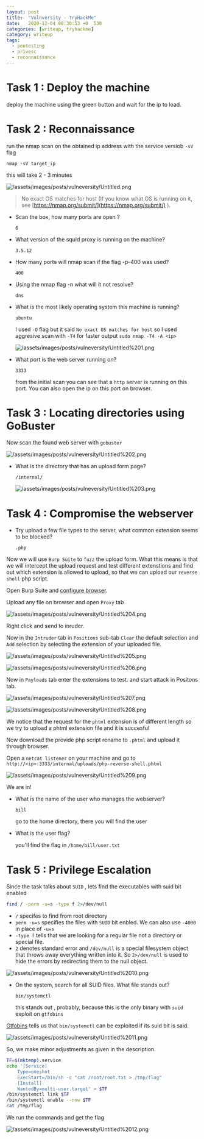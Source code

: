 ```yaml
---
layout: post
title:  "Vulnversity - TryHackMe"
date:   2020-12-04 00:30:53 +0  530
categories: [writeup, tryhackme]
category: writeup
tags:
  - pentesting
  - privesc
  - reconnaissance 
---
```


# Task 1 : Deploy the machine

deploy the machine using the green button and wait for the ip to load.

# Task 2 : Reconnaissance

run the nmap scan on the obtained ip address with the service versiob `-sV` flag

`nmap -sV target_ip`

this will take  2 - 3 minutes

![/assets/images/posts/vulneversity/Untitled.png](/assets/images/posts/vulneversity/Untitled.png)

> No exact OS matches for host (If you know what OS is running on it, see [https://nmap.org/submit/](https://nmap.org/submit/) ).

- Scan the box, how many ports are open ?

    `6`

- What version of the squid proxy is running on the machine?

    `3.5.12`

- How many ports will nmap scan if the flag -p-400 was used?

    `400`

- Using the nmap flag -n what will it not resolve?

    `dns`

- What is the most likely operating system this machine is running?

    `ubuntu` 

    I used `-O` flag but it said `No exact OS matches for host` so I used aggresive scan with `-T4` for faster output `sudo nmap -T4 -A <ip>`

    ![/assets/images/posts/vulneversity/Untitled%201.png](/assets/images/posts/vulneversity/Untitled%201.png)

- What port is the web server running on?

    `3333` 

    from the initial scan you can see that a `http` server is running on this port. You can also open the ip on this port on browser.

# Task 3 : Locating directories using GoBuster

Now scan the found web server with `gobuster` 

![/assets/images/posts/vulneversity/Untitled%202.png](/assets/images/posts/vulneversity/Untitled%202.png)

- What is the directory that has an upload form page?

    `/internal/` 

    ![/assets/images/posts/vulneversity/Untitled%203.png](/assets/images/posts/vulneversity/Untitled%203.png)

# Task 4 : Compromise the webserver

- Try upload a few file types to the server, what common extension seems to be blocked?

    `.php`

Now we will use `Burp Suite` to `fuzz` the upload form. What this means is that we will intercept the upload request and test different extenstions and find out which extension is allowed to upload, so that we can upload our `reverse shell` php script.

Open Burp Suite and [configure browser](https://portswigger.net/burp/documentation/desktop/getting-started/proxy-setup/browser).

Upload any file on browser and open `Proxy` tab 

![/assets/images/posts/vulneversity/Untitled%204.png](/assets/images/posts/vulneversity/Untitled%204.png)

Right click and send to inruder.

Now in the `Intruder` tab in `Positions` sub-tab `Clear` the default selection and `Add` selection by selecting the extension of your uploaded file.

![/assets/images/posts/vulneversity/Untitled%205.png](/assets/images/posts/vulneversity/Untitled%205.png)

![/assets/images/posts/vulneversity/Untitled%206.png](/assets/images/posts/vulneversity/Untitled%206.png)

Now in `Payloads` tab enter the extensions to test. and start attack in Positons tab.

![/assets/images/posts/vulneversity/Untitled%207.png](/assets/images/posts/vulneversity/Untitled%207.png)

![/assets/images/posts/vulneversity/Untitled%208.png](/assets/images/posts/vulneversity/Untitled%208.png)

We notice that the request for the `phtml` extension is of different length so we try to upload a phtml extension file and it is succesful

Now download the provide php script rename to `.phtml` and upload it through browser. 

Open a `netcat listener` on your machine and go to `http://<ip>:3333/internal/uploads/php-reverse-shell.phtml`

![/assets/images/posts/vulneversity/Untitled%209.png](/assets/images/posts/vulneversity/Untitled%209.png)

We are in!

- What is the name of the user who manages the webserver?

    `bill`

    go to the home directory, there you will find the user

- What is the user flag?

    you'll find the flag in `/home/bill/user.txt`

# Task 5 : Privilege Escalation

Since the task talks about `SUID` , lets find the executables with suid bit enabled

```bash
find / -perm -u=s -type f 2>/dev/null
```

- `/` specifes to find from root directory
- `perm -u=s` specifies the files with `SUID` bit enbled. We can also use `-4000` in place of `-u=s`
- `-type f` tells that we are looking for a regular file not a directory or special file.
- `2` denotes standard error and `/dev/null` is a special filesystem object that throws away everything written into it. So `2>/dev/null` is used to hide the errors by redirecting them to the null object.

![/assets/images/posts/vulneversity/Untitled%2010.png](/assets/images/posts/vulneversity/Untitled%2010.png)

- On the system, search for all SUID files. What file stands out?

    `bin/systemctl`

    this stands out , probably, because this is the only binary with `suid` exploit on `gtfobins`

[Gtfobins](https://gtfobins.github.io/gtfobins/systemctl/) tells us that `bin/systemctl` can be exploited if its suid bit is said.

![/assets/images/posts/vulneversity/Untitled%2011.png](/assets/images/posts/vulneversity/Untitled%2011.png)

So, we make minor adjustments as given in the description.

```bash
TF=$(mktemp).service
echo '[Service]
	Type=oneshot
	ExecStart=/bin/sh -c "cat /root/root.txt > /tmp/flag"
	[Install]
	WantedBy=multi-user.target' > $TF
/bin/systemctl link $TF
/bin/systemctl enable --now $TF
cat /tmp/flag
```

We run the commands and get the flag

![/assets/images/posts/vulneversity/Untitled%2012.png](/assets/images/posts/vulneversity/Untitled%2012.png)